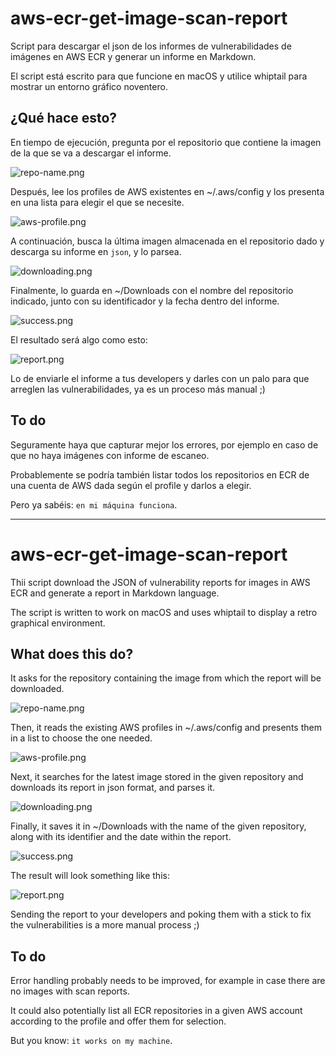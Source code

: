 # aws-ecr-get-image-scan-report
Script para descargar el json de los informes de vulnerabilidades de imágenes en AWS ECR y generar un informe en Markdown.

El script está escrito para que funcione en macOS y utilice whiptail para mostrar un entorno gráfico noventero.

## ¿Qué hace esto?
En tiempo de ejecución, pregunta por el repositorio que contiene la imagen de la que se va a descargar el informe.

![repo-name.png](readme-assets/repo-name.png)

Después, lee los profiles de AWS existentes en ~/.aws/config y los presenta en una lista para elegir el que se necesite.

![aws-profile.png](readme-assets/aws-profile.png)

A continuación, busca la última imagen almacenada en el repositorio dado y descarga su informe en `json`, y lo parsea.

![downloading.png](readme-assets/downloading.png)

Finalmente, lo guarda en ~/Downloads con el nombre del repositorio indicado, junto con su identificador y la fecha dentro del informe.

![success.png](readme-assets/success.png)

El resultado será algo como esto:

![report.png](readme-assets/report.png)

Lo de enviarle el informe a tus developers y darles con un palo para que arreglen las vulnerabilidades, ya es un proceso más manual ;)

## To do
Seguramente haya que capturar mejor los errores, por ejemplo en caso de que no haya imágenes con informe de escaneo.

Probablemente se podría también listar todos los repositorios en ECR de una cuenta de AWS dada según el profile y darlos a elegir.

Pero ya sabéis: `en mi máquina funciona`.

---

# aws-ecr-get-image-scan-report
Thii script download the JSON of vulnerability reports for images in AWS ECR and generate a report in Markdown language.

The script is written to work on macOS and uses whiptail to display a retro graphical environment.

## What does this do?
It asks for the repository containing the image from which the report will be downloaded.

![repo-name.png](readme-assets/repo-name.png)

Then, it reads the existing AWS profiles in ~/.aws/config and presents them in a list to choose the one needed.

![aws-profile.png](readme-assets/aws-profile.png)

Next, it searches for the latest image stored in the given repository and downloads its report in json format, and parses it.

![downloading.png](readme-assets/downloading.png)

Finally, it saves it in ~/Downloads with the name of the given repository, along with its identifier and the date within the report.

![success.png](readme-assets/success.png)

The result will look something like this:

![report.png](readme-assets/report.png)

Sending the report to your developers and poking them with a stick to fix the vulnerabilities is a more manual process ;)

## To do
Error handling probably needs to be improved, for example in case there are no images with scan reports.

It could also potentially list all ECR repositories in a given AWS account according to the profile and offer them for selection.

But you know: `it works on my machine`.